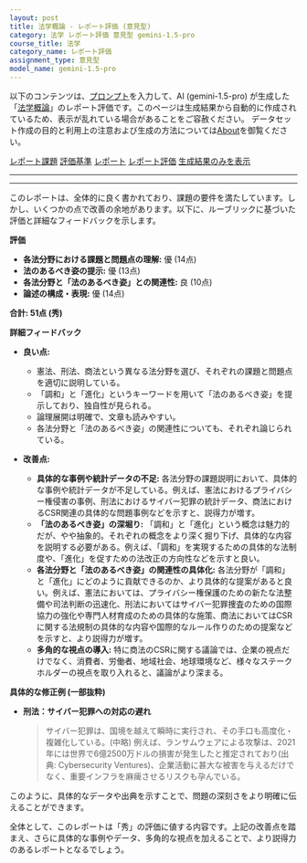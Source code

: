 ```yaml
---
layout: post
title: 法学概論 - レポート評価 (意見型)
category: 法学 レポート評価 意見型 gemini-1.5-pro
course_title: 法学
category_name: レポート評価
assignment_type: 意見型
model_name: gemini-1.5-pro
---
```


以下のコンテンツは、[プロンプト](https://github.com/takedatoshiyuki/synthetic_assignments/tree/main/generated/法学/gemini-1.5-pro/prompt_レポート評価-意見型.md)を入力して、AI (gemini-1.5-pro) が生成した「[法学概論](/contents/法学/)」のレポート評価です。このページは生成結果から自動的に作成されているため、表示が乱れている場合があることをご容赦ください。
データセット作成の目的と利用上の注意および生成の方法については[About](/About)を御覧ください。

[レポート課題](../レポート課題-意見型)
[評価基準](../評価基準-意見型)
[レポート](../レポート-意見型)
[レポート評価](../レポート評価-意見型)
[生成結果のみを表示](https://github.com/takedatoshiyuki/synthetic_assignments/tree/main/generated/法学/gemini-1.5-pro/レポート評価-意見型.md)
  

***
***
  
このレポートは、全体的に良く書かれており、課題の要件を満たしています。しかし、いくつかの点で改善の余地があります。以下に、ルーブリックに基づいた評価と詳細なフィードバックを示します。

**評価**

* **各法分野における課題と問題点の理解:** 優 (14点)
* **法のあるべき姿の提示:** 優 (13点)
* **各法分野と「法のあるべき姿」との関連性:** 良 (10点)
* **論述の構成・表現:** 優 (14点)

**合計: 51点 (秀)**

**詳細フィードバック**

* **良い点:**
    * 憲法、刑法、商法という異なる法分野を選び、それぞれの課題と問題点を適切に説明している。
    * 「調和」と「進化」というキーワードを用いて「法のあるべき姿」を提示しており、独自性が見られる。
    * 論理展開は明確で、文章も読みやすい。
    * 各法分野と「法のあるべき姿」の関連性についても、それぞれ論じられている。

* **改善点:**
    * **具体的な事例や統計データの不足:** 各法分野の課題説明において、具体的な事例や統計データが不足している。例えば、憲法におけるプライバシー権侵害の事例、刑法におけるサイバー犯罪の統計データ、商法におけるCSR関連の具体的な問題事例などを示すと、説得力が増す。
    * **「法のあるべき姿」の深堀り:** 「調和」と「進化」という概念は魅力的だが、やや抽象的。それぞれの概念をより深く掘り下げ、具体的な内容を説明する必要がある。例えば、「調和」を実現するための具体的な法制度や、「進化」を促すための法改正の方向性などを示すと良い。
    * **各法分野と「法のあるべき姿」の関連性の具体化:** 各法分野が「調和」と「進化」にどのように貢献できるのか、より具体的な提案があると良い。例えば、憲法においては、プライバシー権保護のための新たな法整備や司法判断の迅速化、刑法においてはサイバー犯罪捜査のための国際協力の強化や専門人材育成のための具体的な施策、商法においてはCSRに関する法規制の具体的な内容や国際的なルール作りのための提案などを示すと、より説得力が増す。
    * **多角的な視点の導入:** 特に商法のCSRに関する議論では、企業の視点だけでなく、消費者、労働者、地域社会、地球環境など、様々なステークホルダーの視点を取り入れると、議論がより深まる。

**具体的な修正例 (一部抜粋)**

* **刑法：サイバー犯罪への対応の遅れ**
    > サイバー犯罪は、国境を越えて瞬時に実行され、その手口も高度化・複雑化している。(中略) 例えば、ランサムウェアによる攻撃は、2021年には世界で6億2500万ドルの損害が発生したと推定されており(出典: Cybersecurity Ventures)、企業活動に甚大な被害を与えるだけでなく、重要インフラを麻痺させるリスクも孕んでいる。

このように、具体的なデータや出典を示すことで、問題の深刻さをより明確に伝えることができます。

全体として、このレポートは「秀」の評価に値する内容です。上記の改善点を踏まえ、さらに具体的な事例やデータ、多角的な視点を加えることで、より説得力のあるレポートとなるでしょう。
